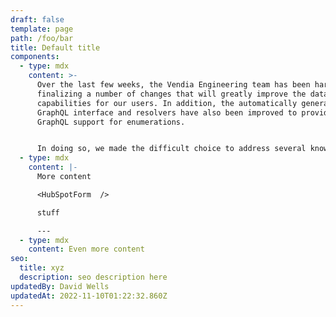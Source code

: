 ```yaml
---
draft: false
template: page
path: /foo/bar
title: Default title
components:
  - type: mdx
    content: >-
      Over the last few weeks, the Vendia Engineering team has been hard at work
      finalizing a number of changes that will greatly improve the data modeling
      capabilities for our users. In addition, the automatically generated
      GraphQL interface and resolvers have also been improved to provide native
      GraphQL support for enumerations.


      In doing so, we made the difficult choice to address several known issues in ways that will not be backwards compatible. Because some of these changes will impact existing Unis, we've created a [detailed blog post](https://www.vendia.com/blog/open-beta-changes) to help those with the migration process. We're confident these changes, once released, will make for a significantly better experience for current and future users.
  - type: mdx
    content: |-
      More content

      <HubSpotForm  />

      stuff

      ---
  - type: mdx
    content: Even more content
seo:
  title: xyz
  description: seo description here
updatedBy: David Wells
updatedAt: 2022-11-10T01:22:32.860Z
---
```

